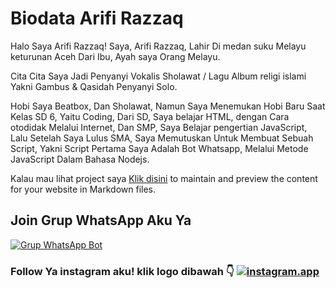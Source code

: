 # Biodata Arifi Razzaq 

Halo Saya Arifi Razzaq!
Saya, Arifi Razzaq, Lahir Di medan suku Melayu keturunan Aceh Dari Ibu, Ayah saya Orang Melayu. 

Cita Cita Saya Jadi Penyanyi Vokalis Sholawat / Lagu Album religi islami Yakni Gambus & Qasidah Penyanyi Solo. 

Hobi Saya Beatbox, Dan Sholawat, Namun Saya Menemukan Hobi Baru Saat Kelas SD 6, Yaitu Coding, Dari SD, Saya belajar HTML, dengan Cara otodidak Melalui Internet, Dan SMP, Saya Belajar pengertian JavaScript, Lalu Setelah Saya Lulus SMA, Saya Memutuskan Untuk Membuat Sebuah Script, Yakni Script Pertama Saya Adalah Bot Whatsapp, Melalui Metode JavaScript Dalam Bahasa Nodejs. 

Kalau mau lihat project saya [Klik disini](https://github.com/vrzaq/vrzaq/edit/main/docs/index.md) to maintain and preview the content for your website in Markdown files.


## Join Grup WhatsApp Aku Ya
[![Grup WhatsApp Bot](https://img.shields.io/badge/WhatsApp%20Group-25D366?style=for-the-badge&logo=whatsapp&logoColor=white)](https://chat.whatsapp.com/F7MR2MG5qEiFcFgpENc5FI)

### Follow Ya instagram aku! klik logo dibawah 👇 [![`instagram.app`](https://icons-for-free.com/download-icon-instagram+button+instagram+logo+social+media+icon-1320190502007422654_512.png)](https://instagram.com/vr.zaq1)
